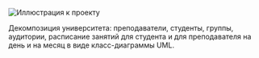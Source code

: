 
![Иллюстрация к проекту](http://git.foxminded.com.ua/evgeny.perekhodchenko/university/blob/dev/docs/university-class-diagram.png)

Декомпозиция университета: преподаватели, студенты, группы, аудитории, 
расписание занятий для студента и для преподавателя на день и на месяц в
виде класс-диаграммы UML.

